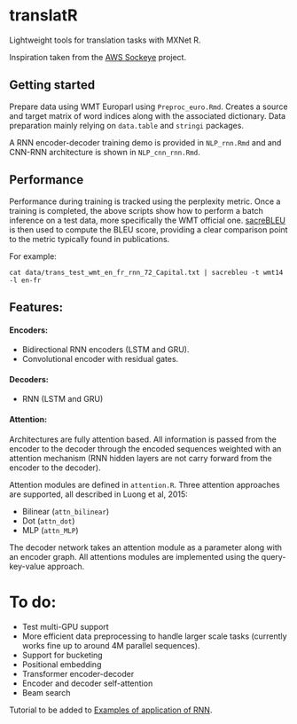 translatR
================

Lightweight tools for translation tasks with MXNet R.

Inspiration taken from the [AWS Sockeye](https://github.com/awslabs/sockeye) project.

Getting started
---------------

Prepare data using WMT Europarl using `Preproc_euro.Rmd`. Creates a source and target matrix of word indices along with the associated dictionary. Data preparation mainly relying on `data.table` and `stringi` packages.

A RNN encoder-decoder training demo is provided in `NLP_rnn.Rmd` and and CNN-RNN architecture is shown in `NLP_cnn_rnn.Rmd`.

Performance
-----------

Performance during training is tracked using the perplexity metric. Once a training is completed, the above scripts show how to perform a batch inference on a test data, more specifically the WMT official one. [sacreBLEU](https://github.com/mjpost/sacreBLEU) is then used to compute the BLEU score, providing a clear comparison point to the metric typically found in publications.

For example:

`cat data/trans_test_wmt_en_fr_rnn_72_Capital.txt | sacrebleu -t wmt14 -l en-fr`

Features:
---------

#### Encoders:

-   Bidirectional RNN encoders (LSTM and GRU).
-   Convolutional encoder with residual gates.

#### Decoders:

-   RNN (LSTM and GRU)

#### Attention:

Architectures are fully attention based. All information is passed from the encoder to the decoder through the encoded sequences weighted with an attention mechanism (RNN hidden layers are not carry forward from the encoder to the decoder).

Attention modules are defined in `attention.R`. Three attention approaches are supported, all described in Luong et al, 2015:

-   Bilinear (`attn_bilinear`)
-   Dot (`attn_dot`)
-   MLP (`attn_MLP`)

The decoder network takes an attention module as a parameter along with an encoder graph. All attentions modules are implemented using the query-key-value approach.

To do:
======

-   Test multi-GPU support
-   More efficient data preprocessing to handle larger scale tasks (currently works fine up to around 4M parallel sequences).
-   Support for bucketing
-   Positional embedding
-   Transformer encoder-decoder
-   Encoder and decoder self-attention
-   Beam search

Tutorial to be added to [Examples of application of RNN](https://jeremiedb.github.io/mxnet_R_bucketing/index.html).
